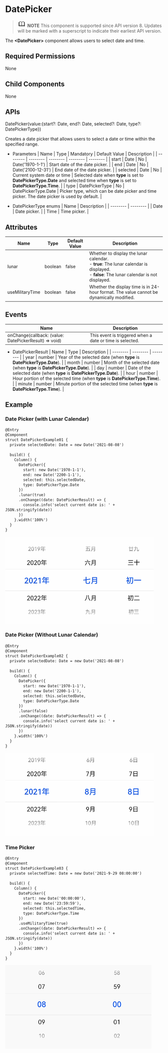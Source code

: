 # DatePicker


> ![icon-note.gif](public_sys-resources/icon-note.gif) **NOTE**
> This component is supported since API version 8. Updates will be marked with a superscript to indicate their earliest API version.


The **&lt;DatePicker&gt;** component allows users to select date and time.


## Required Permissions

None


## Child Components

None


## APIs

DatePicker(value:{start?: Date, end?: Date, selected?: Date, type?: DatePickerType})

Creates a date picker that allows users to select a date or time within the specified range.

- Parameters
    | Name | Type | Mandatory | Default Value | Description |
  | -------- | -------- | -------- | -------- | -------- |
  | start | Date | No | Date('1970-1-1') | Start date of the date picker. |
  | end | Date | No | Date('2100-12-31') | End date of the date picker. |
  | selected | Date | No | Current system date or time | Selected date when **type** is set to **DatePickerType.Date** and selected time when **type** is set to **DatePickerType.Time**. |
  | type | DatePickerType | No | DatePickerType.Date | Picker type, which can be date picker and time picker. The date picker is used by default. |

- DatePickerType enums
    | Name | Description |
  | -------- | -------- |
  | Date | Date picker. |
  | Time | Time picker. |


## Attributes

| Name | Type | Default Value | Description |
| -------- | -------- | -------- |-------- |
| lunar | boolean | false | Whether to display the lunar calendar.<br/>- **true**: The lunar calendar is displayed.<br/>- **false**: The lunar calendar is not displayed. |
| useMilitaryTime | boolean | false | Whether the display time is in 24-hour format. The value cannot be dynamically modified. |


## Events

| Name | Description |
| -------- | -------- |
| onChange(callback: (value: DatePickerResult) =&gt; void) | This event is triggered when a date or time is selected. |

- DatePickerResult
    | Name | Type | Description |
  | -------- | -------- | -------- |
  | year | number | Year of the selected date (when **type** is **DatePickerType.Date**). |
  | month | number | Month of the selected date (when **type** is **DatePickerType.Date**). |
  | day | number | Date of the selected date (when **type** is **DatePickerType.Date**). |
  | hour | number | Hour portion of the selected time (when **type** is **DatePickerType.Time**). |
  | minute | number | Minute portion of the selected time (when **type** is **DatePickerType.Time**). |


## Example


### Date Picker (with Lunar Calendar)


```
@Entry
@Component
struct DatePickerExample01 {
  private selectedDate: Date = new Date('2021-08-08')

  build() {
    Column() {
      DatePicker({
        start: new Date('1970-1-1'),
        end: new Date('2200-1-1'),
        selected: this.selectedDate,
        type: DatePickerType.Date
      })
      .lunar(true)
      .onChange((date: DatePickerResult) => {
        console.info('select current date is: ' + JSON.stringify(date))
      })
    }.width('100%')
  }
}
```

![en-us_image_0000001211898486](figures/en-us_image_0000001211898486.gif)


### Date Picker (Without Lunar Calendar)


```
@Entry
@Component
struct DatePickerExample02 {
  private selectedDate: Date = new Date('2021-08-08')

  build() {
    Column() {
      DatePicker({
        start: new Date('1970-1-1'),
        end: new Date('2200-1-1'),
        selected: this.selectedDate,
        type: DatePickerType.Date
      })
      .lunar(false)
      .onChange((date: DatePickerResult) => {
        console.info('select current date is: ' + JSON.stringify(date))
      })
    }.width('100%')
  }
}
```

![en-us_image_0000001257138355](figures/en-us_image_0000001257138355.gif)


### Time Picker


```
@Entry
@Component
struct DatePickerExample03 {
  private selectedTime: Date = new Date('2021-9-29 08:00:00')

  build() {
    Column() {
      DatePicker({
        start: new Date('00:00:00'),
        end: new Date('23:59:59'),
        selected: this.selectedTime,
        type: DatePickerType.Time
      })
      .useMilitaryTime(true)
      .onChange((date: DatePickerResult) => {
        console.info('select current date is: ' + JSON.stringify(date))
      })
    }.width('100%')
  }
}
```

![en-us_image_0000001256858401](figures/en-us_image_0000001256858401.gif)
